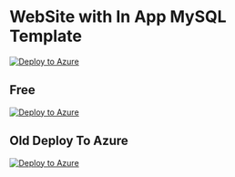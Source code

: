 # WebSite with In App MySQL Template
[![Deploy to Azure](http://azuredeploy.net/deploybutton.png)](https://portal.azure.com/#create/Microsoft.Template/uri/https%3A%2F%2Fraw.githubusercontent.com%2Ftakekazuomi%2Farm-websites%2Fmaster%2Fazuredeploy.json)

## Free
[![Deploy to Azure](http://azuredeploy.net/deploybutton.png)](https://portal.azure.com/#create/Microsoft.Template/uri/https%3A%2F%2Fraw.githubusercontent.com%2Ftakekazuomi%2Farm-websites%2Fmaster%2Fazuredeploy-free.json)

## Old Deploy To Azure
[![Deploy to Azure](http://azuredeploy.net/deploybutton.png)](https://azuredeploy.net/)

